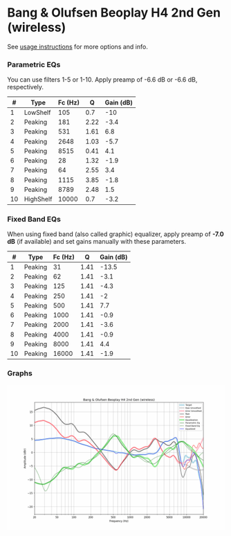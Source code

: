 # Bang & Olufsen Beoplay H4 2nd Gen (wireless)
See [usage instructions](https://github.com/jaakkopasanen/AutoEq#usage) for more options and info.

### Parametric EQs
You can use filters 1-5 or 1-10. Apply preamp of -6.6 dB or -6.6 dB, respectively.

|   # | Type      |   Fc (Hz) |    Q |   Gain (dB) |
|-----|-----------|-----------|------|-------------|
|   1 | LowShelf  |       105 | 0.7  |       -10   |
|   2 | Peaking   |       181 | 2.22 |        -3.4 |
|   3 | Peaking   |       531 | 1.61 |         6.8 |
|   4 | Peaking   |      2648 | 1.03 |        -5.7 |
|   5 | Peaking   |      8515 | 0.41 |         4.1 |
|   6 | Peaking   |        28 | 1.32 |        -1.9 |
|   7 | Peaking   |        64 | 2.55 |         3.4 |
|   8 | Peaking   |      1115 | 3.85 |        -1.8 |
|   9 | Peaking   |      8789 | 2.48 |         1.5 |
|  10 | HighShelf |     10000 | 0.7  |        -3.2 |

### Fixed Band EQs
When using fixed band (also called graphic) equalizer, apply preamp of **-7.0 dB** (if available) and set gains manually with these parameters.

|   # | Type    |   Fc (Hz) |    Q |   Gain (dB) |
|-----|---------|-----------|------|-------------|
|   1 | Peaking |        31 | 1.41 |       -13.5 |
|   2 | Peaking |        62 | 1.41 |        -3.1 |
|   3 | Peaking |       125 | 1.41 |        -4.3 |
|   4 | Peaking |       250 | 1.41 |        -2   |
|   5 | Peaking |       500 | 1.41 |         7.7 |
|   6 | Peaking |      1000 | 1.41 |        -0.9 |
|   7 | Peaking |      2000 | 1.41 |        -3.6 |
|   8 | Peaking |      4000 | 1.41 |        -0.9 |
|   9 | Peaking |      8000 | 1.41 |         4.4 |
|  10 | Peaking |     16000 | 1.41 |        -1.9 |

### Graphs
![](./Bang%20&%20Olufsen%20Beoplay%20H4%202nd%20Gen%20(wireless).png)
